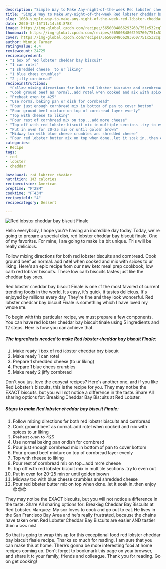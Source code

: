```yaml
---
description: "Simple Way to Make Any-night-of-the-week Red lobster cheddar bay biscuit Finale"
title: "Simple Way to Make Any-night-of-the-week Red lobster cheddar bay biscuit Finale"
slug: 1060-simple-way-to-make-any-night-of-the-week-red-lobster-cheddar-bay-biscuit-finale
date: 2020-12-15T11:14:58.878Z
image: https://img-global.cpcdn.com/recipes/5650084866293760/751x532cq70/red-lobster-cheddar-bay-biscuit-finale-recipe-main-photo.jpg
thumbnail: https://img-global.cpcdn.com/recipes/5650084866293760/751x532cq70/red-lobster-cheddar-bay-biscuit-finale-recipe-main-photo.jpg
cover: https://img-global.cpcdn.com/recipes/5650084866293760/751x532cq70/red-lobster-cheddar-bay-biscuit-finale-recipe-main-photo.jpg
author: Winnie Farmer
ratingvalue: 4.4
reviewcount: 24725
recipeingredient:
- "1 box of red lobster cheddar bay biscuit"
- "1 can rotel"
- "1 shredded cheese  to ur liking"
- "1 blue chees crumbles"
- "2 jiffy cornbread"
recipeinstructions:
- "Follow mixing directions for both red lobster biscuits and cornbread"
- "Cook ground beef as normal..add rotel when cooked and mix with spices to ur liking"
- "Preheat oven to 425"
- "Use normal baking pan or dish for cornbread"
- "Pour just enough cornbread mix in bottom of pan to cover bottom"
- "Pour ground beef mixture on top of cornbread layer evenly"
- "Top with cheese to liking"
- "Pour rest of cornbread mix on top...add more cheese"
- "Top off with red lobster biscuit mix in multiple sections .try to even out"
- "Put in oven for 20-25 min or until golden brown"
- "Midway too with blue cheese crumbles and shredded cheese"
- "Pour red lobster butter mix on top when done..let it soak in..then enjoy 😎😎😎"
categories:
- Recipe
tags:
- red
- lobster
- cheddar

katakunci: red lobster cheddar 
nutrition: 183 calories
recipecuisine: American
preptime: "PT28M"
cooktime: "PT43M"
recipeyield: "4"
recipecategory: Dessert

---
```



![Red lobster cheddar bay biscuit Finale](https://img-global.cpcdn.com/recipes/5650084866293760/751x532cq70/red-lobster-cheddar-bay-biscuit-finale-recipe-main-photo.jpg)

Hello everybody, I hope you're having an incredible day today. Today, we're going to prepare a special dish, red lobster cheddar bay biscuit finale. One of my favorites. For mine, I am going to make it a bit unique. This will be really delicious.

Follow mixing directions for both red lobster biscuits and cornbread. Cook ground beef as normal. add rotel when cooked and mix with spices to ur liking. Here&#39;s an epic recipe from our new keto meal prep cookbook, low carb red lobster biscuits. These low carb biscuits tastes just like the cheddar bay ones.

Red lobster cheddar bay biscuit Finale is one of the most favored of current trending foods in the world. It's easy, it's quick, it tastes delicious. It's enjoyed by millions every day. They're fine and they look wonderful. Red lobster cheddar bay biscuit Finale is something which I have loved my whole life.


To begin with this particular recipe, we must prepare a few components. You can have red lobster cheddar bay biscuit finale using 5 ingredients and 12 steps. Here is how you can achieve that.

<!--inarticleads1-->

##### The ingredients needed to make Red lobster cheddar bay biscuit Finale:

1. Make ready 1 box of red lobster cheddar bay biscuit
1. Make ready 1 can rotel
1. Prepare 1 shredded cheese  (to ur liking)
1. Prepare 1 blue chees crumbles
1. Make ready 2 jiffy cornbread


Don&#39;t you just love the copycat recipes? Here&#39;s another one, and if you like Red Lobster&#39;s biscuits, this is the recipe for you. They may not be the EXACT biscuits, but you will not notice a difference in the taste. Share All sharing options for: Breaking Cheddar Bay Biscuits at Red Lobster. 

<!--inarticleads2-->

##### Steps to make Red lobster cheddar bay biscuit Finale:

1. Follow mixing directions for both red lobster biscuits and cornbread
1. Cook ground beef as normal..add rotel when cooked and mix with spices to ur liking
1. Preheat oven to 425
1. Use normal baking pan or dish for cornbread
1. Pour just enough cornbread mix in bottom of pan to cover bottom
1. Pour ground beef mixture on top of cornbread layer evenly
1. Top with cheese to liking
1. Pour rest of cornbread mix on top...add more cheese
1. Top off with red lobster biscuit mix in multiple sections .try to even out
1. Put in oven for 20-25 min or until golden brown
1. Midway too with blue cheese crumbles and shredded cheese
1. Pour red lobster butter mix on top when done..let it soak in..then enjoy 😎😎😎


They may not be the EXACT biscuits, but you will not notice a difference in the taste. Share All sharing options for: Breaking Cheddar Bay Biscuits at Red Lobster. Marquez: My son loves to cook and go out to eat. He lives in the San Francisco Bay Area and he&#39;s really frustrated, because the chains have taken over. Red Lobster Cheddar Bay Biscuits are easier AND tastier than a box mix! 

So that is going to wrap this up for this exceptional food red lobster cheddar bay biscuit finale recipe. Thanks so much for reading. I am sure that you can make this at home. There's gonna be more interesting food at home recipes coming up. Don't forget to bookmark this page on your browser, and share it to your family, friends and colleague. Thank you for reading. Go on get cooking!
